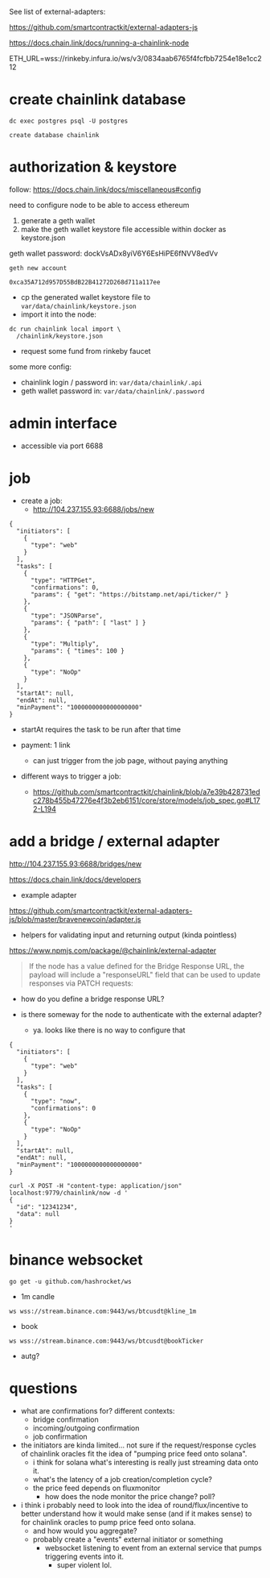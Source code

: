 
See list of external-adapters:

https://github.com/smartcontractkit/external-adapters-js

https://docs.chain.link/docs/running-a-chainlink-node

ETH_URL=wss://rinkeby.infura.io/ws/v3/0834aab6765f4fcfbb7254e18e1cc212


# create chainlink database

```
dc exec postgres psql -U postgres
```

```
create database chainlink
```

# authorization & keystore

follow: https://docs.chain.link/docs/miscellaneous#config

need to configure node to be able to access ethereum

1. generate a geth wallet
2. make the geth wallet keystore file accessible within docker as keystore.json

geth wallet password: dockVsADx8yiV6Y6EsHiPE6fNVV8edVv

```
geth new account

0xca35A712d957D55BdB22B41272D268d711a117ee
```

* cp the generated wallet keystore file to `var/data/chainlink/keystore.json`
* import it into the node:

```
dc run chainlink local import \
  /chainlink/keystore.json
```

* request some fund from rinkeby faucet

some more config:

* chainlink login / password in: `var/data/chainlink/.api`
* geth wallet password in: `var/data/chainlink/.password`

# admin interface

* accessible via port 6688

# job

* create a job:
  * http://104.237.155.93:6688/jobs/new

```
{
  "initiators": [
    {
      "type": "web"
    }
  ],
  "tasks": [
    {
      "type": "HTTPGet",
      "confirmations": 0,
      "params": { "get": "https://bitstamp.net/api/ticker/" }
    },
    {
      "type": "JSONParse",
      "params": { "path": [ "last" ] }
    },
    {
      "type": "Multiply",
      "params": { "times": 100 }
    },
    {
      "type": "NoOp"
    }
  ],
  "startAt": null,
  "endAt": null,
  "minPayment": "1000000000000000000"
}
```

* startAt requires the task to be run after that time
* payment: 1 link
  * can just trigger from the job page, without paying anything

* different ways to trigger a job:
  * https://github.com/smartcontractkit/chainlink/blob/a7e39b428731edc278b455b47276e4f3b2eb6151/core/store/models/job_spec.go#L172-L194

# add a bridge / external adapter

http://104.237.155.93:6688/bridges/new

https://docs.chain.link/docs/developers

* example adapter

https://github.com/smartcontractkit/external-adapters-js/blob/master/bravenewcoin/adapter.js

* helpers for validating input and returning output (kinda pointless)

https://www.npmjs.com/package/@chainlink/external-adapter

> If the node has a value defined for the Bridge Response URL, the payload will include a "responseURL" field that can be used to update responses via PATCH requests:

* how do you define a bridge response URL?

* is there someway for the node to authenticate with the external adapter?
  * ya. looks like there is no way to configure that

```
{
  "initiators": [
    {
      "type": "web"
    }
  ],
  "tasks": [
    {
      "type": "now",
      "confirmations": 0
    },
    {
      "type": "NoOp"
    }
  ],
  "startAt": null,
  "endAt": null,
  "minPayment": "1000000000000000000"
}
```

```
curl -X POST -H "content-type: application/json" localhost:9779/chainlink/now -d '
{
  "id": "12341234",
  "data": null
}
'
```

# binance websocket

```
go get -u github.com/hashrocket/ws
```

* 1m candle

```
ws wss://stream.binance.com:9443/ws/btcusdt@kline_1m
```

* book

```
ws wss://stream.binance.com:9443/ws/btcusdt@bookTicker
```

* autg?

# questions

* what are confirmations for? different contexts:
  * bridge confirmation
  * incoming/outgoing confirmation
  * job confirmation
* the initiators are kinda limited... not sure if the request/response cycles of chainlink oracles fit the idea of "pumping price feed onto solana".
  * i think for solana what's interesting is really just streaming data onto it.
  * what's the latency of a job creation/completion cycle?
  * the price feed depends on fluxmonitor
    * how does the node monitor the price change? poll?
* i think i probably need to look into the idea of round/flux/incentive to better understand how it would make sense (and if it makes sense) to for chainlink oracles to pump price feed onto solana.
  * and how would you aggregate?
  * probably create a "events" external initiator or something
    * websocket listening to event from an external service that pumps triggering events into it.
      * super violent lol.
